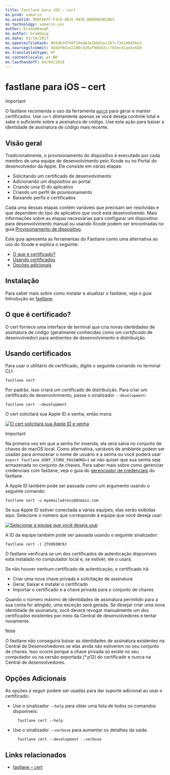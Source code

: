 ```yaml
---
title: fastlane para iOS – cert
ms.prod: xamarin
ms.assetid: 900FA6FF-F3C9-4D35-993E-B0D88E6B1883
ms.technology: xamarin-ios
author: bradumbaugh
ms.author: brumbaug
ms.date: 03/19/2017
ms.openlocfilehash: 0b9db3d7b8f28e4b3e1bbb1ec167c73414845be3
ms.sourcegitcommit: 945df041e2180cb20af08b83cc703ecd1aedc6b0
ms.translationtype: HT
ms.contentlocale: pt-BR
ms.lasthandoff: 04/04/2018
---
```

# <a name="fastlane-for-ios--cert"></a>fastlane para iOS – cert

> [!IMPORTANT]
> O fastlane recomenda o uso da ferramenta [`match`](~/ios/deploy-test/provisioning/fastlane/match.md) para gerar e manter certificados. Use `cert` diretamente apenas se você deseja controle total e sabe o suficiente sobre a assinatura de código. Use esta ação para baixar a identidade de assinatura de código mais recente.

## <a name="overview"></a>Visão geral

Tradicionalmente, o provisionamento do dispositivo é executado por cada membro de uma equipe de desenvolvimento pelo Xcode ou no Portal do desenvolvedor da Apple. Ele consiste em várias etapas:

- Solicitando um certificado de desenvolvimento
- Adicionando um dispositivo ao portal
- Criando uma ID do aplicativo
- Criando um perfil de provisionamento
- Baixando perfis e certificados

Cada uma dessas etapas contém variáveis que precisam ser resolvidas e que dependem do tipo de aplicativo que você está desenvolvendo. Mais informações sobre as etapas necessárias para configurar um dispositivo para desenvolvimento manual ou usando Xcode podem ser encontradas no guia [Provisionamento de dispositivo](~/ios/get-started/installation/device-provisioning/index.md).

Este guia apresenta as ferramentas do Fastlane como uma alternativa ao uso do Xcode e explica o seguinte:

- [O que é certificado?](#whatiscert)
- [Usando certificados](#using)
- [Opções adicionais](#options)

## <a name="installation"></a>Instalação

Para saber mais sobre como instalar e atualizar o fastlane, veja o guia Introdução ao [fastlane](~/ios/deploy-test/provisioning/fastlane/index.md#Installation).

<a name="whatiscert" />

## <a name="what-is-cert"></a>O que é certificado?

O cert fornece uma interface de terminal que cria novas identidades de assinatura de código (geralmente conhecidas como um _certificado_ de desenvolvedor) para ambientes de desenvolvimento e distribuição.

<a name="using" />

## <a name="using-cert"></a>Usando certificados

Para usar o utilitário de certificado, digite o seguinte comando no terminal CLI:

    fastlane cert

Por padrão, isso criará um certificado de distribuição. Para criar um certificado de desenvolvimento, passe o sinalizador `--development`:

    fastlane cert --development

O cert solicitará sua Apple ID e senha, então insira:

[![](cert-images/fastlane-image1.png "O cert solicitará sua Apple ID e senha")](cert-images/fastlane-image1.png#lightbox)

> [!IMPORTANT]
> Na primeira vez em que a senha for inserida, ela será salva no conjunto de chaves do macOS local. Como alternativa, variáveis de ambiente podem ser usadas para armazenar o nome de usuário e a senha ou você poderá usar `export fastlane_DONT_STORE_PASSWORD=1` se não quiser que sua senha seja armazenada no conjunto de chaves. Para saber mais sobre como gerenciar credenciais com fastlane, veja o guia do [gerenciador de credenciais](https://github.com/fastlane/fastlane/blob/master/credentials_manager/README.md) do fastlane.

A Apple ID também pode ser passada como um argumento usando o seguinte comando:

    fastlane cert -u myemailadress@domain.com

Se sua Apple ID estiver conectada a várias equipes, elas serão exibidas aqui. Selecione o número que corresponde à equipe que você deseja usar:

[![](cert-images/fastlane-image2.png "Selecionar a equipe que você deseja usar")](cert-images/fastlane-image2.png#lightbox)

A ID da equipe também pode ser passada usando o seguinte sinalizador:

    fastlane cert -l 2TU993NY9J

O fastlane verificará se um dos certificados de autenticação disponíveis está instalado no computador local e, se estiver, ele o usará.

Se não houver nenhum certificado de autenticação, o certificado irá:

- Criar uma nova chave privada e solicitação de assinatura
- Gerar, baixar e instalar o certificado
- Importar o certificado e a chave privada para o conjunto de chaves

Quando o número máximo de identidades de assinatura permitido para a sua conta for atingido, uma exceção será gerada. Se desejar criar uma nova identidade de assinatura, você deverá revogar manualmente um dos certificados existentes por meio da Central de desenvolvedores e tentar novamente.

> [!NOTE]
> O fastlane não conseguirá baixar as identidades de assinatura existentes na Central de Desenvolvedores se elas ainda não estiverem no seu conjunto de chaves. Isso ocorre porque a chave privada só existe no seu computador ou na versão exportada (*.p12) do certificado e nunca na Central de desenvolvedores.

<a name="options" />

## <a name="additional-options"></a>Opções Adicionais

As opções a seguir podem ser usadas para dar suporte adicional ao usar o certificado:

- Use o sinalizador `-–help` para obter uma lista de todos os comandos disponíveis:

        fastlane cert --help

- Use o sinalizador `-–verbose` para aumentar os detalhes da saída

        fastlane cert --development --verbose


## <a name="related-links"></a>Links relacionados

- [fastlane – cert](https://github.com/fastlane/fastlane/blob/master/cert/README.md)
